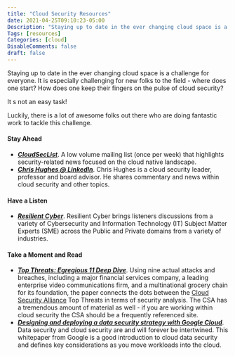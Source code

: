 ```yaml
---
title: "Cloud Security Resources"
date: 2021-04-25T09:10:23-05:00
Description: "Staying up to date in the ever changing cloud space is a challenge for everyone. It is especially challenging for new folks to the field - where does one start? How does one keep their fingers on the pulse of cloud security?"
Tags: [resources]
Categories: [cloud]
DisableComments: false
draft: false
---
```

Staying up to date in the ever changing cloud space is a challenge for everyone. It is especially challenging for new folks to the field - where does one start? How does one keep their fingers on the pulse of cloud security?

It s not an easy task!

Luckily, there is a lot of awesome folks out there who are doing fantastic work to tackle this challenge.

#### Stay Ahead
- ***[CloudSecList](https://cloudseclist.com)***. A low volume mailing list (once per week) that highlights security-related news focused on the cloud native landscape.
- ***[Chris Hughes @ LinkedIn](https://www.linkedin.com/in/chris-h-97680442/detail/recent-activity/shares/)***. Chris Hughes is a cloud security leader, professor and board advisor. He shares commentary and news within cloud security and other topics.

#### Have a Listen
- ***[Resilient Cyber](https://open.spotify.com/show/5wrcFg5mImEOQ8TXpVecua)***. Resilient Cyber brings listeners discussions from a variety of Cybersecurity and Information Technology (IT) Subject Matter Experts (SME) across the Public and Private domains from a variety of industries.

#### Take a Moment and Read
- ***[Top Threats: Egregious 11 Deep Dive](https://cloudsecurityalliance.org/artifacts/top-threats-egregious-11-deep-dive/
)***.  Using nine actual attacks and breaches, including a major financial services company, a leading enterprise video communications firm, and a multinational grocery chain for its foundation, the paper connects the dots between the [Cloud Security Alliance](https://cloudsecurityalliance.org) Top Threats in terms of security analysis. The CSA has a tremendous amount of material as well - if you are working within cloud security the CSA should be a frequently referenced site.
- ***[Designing and deploying a data security strategy with Google Cloud](https://services.google.com/fh/files/misc/designing_and_deploying_data_security_strategy.pdf)***. Data security and cloud security are and will forever be intertwined. This whitepaper from Google is a good introduction to cloud data security and defines key considerations as you move workloads into the cloud.
